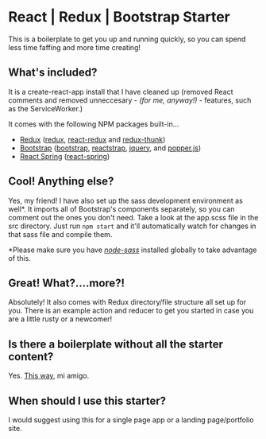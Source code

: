 # React | Redux | Bootstrap Starter
This is a boilerplate to get you up and running quickly, so you can spend less time faffing and more time creating!   
## What's included?
It is a create-react-app install that I have cleaned up (removed React comments and removed unneccesary - *(for me, anyway!)* - features, such as the ServiceWorker.)

It comes with the following NPM packages built-in...

+ [Redux]() ([redux](), [react-redux]() and [redux-thunk]())
+ [Bootstrap]() ([bootstrap](), [reactstrap](), [jquery](), and [popper.js]())
+ [React Spring]() ([react-spring]())

## Cool! Anything else?
Yes, my friend! I have also set up the sass development environment as well*. It imports all of Bootstrap's components separately, so you can comment out the ones you don't need.  Take a look at the app.scss file in the src directory.  Just run `npm start` and it'll automatically watch for changes in that sass file and compile them.

*Please make sure you have [*node-sass*]() installed globally to take advantage of this.

## Great!  What?....more?!
Absolutely!  It also comes with Redux directory/file structure all set up for you.  There is an example action and reducer to get you started in case you are a little rusty or a newcomer!

## Is there a boilerplate without all the starter content?
Yes.  [This way](), mi amigo.

## When should I use this starter?
I would suggest using this for a single page app or a landing page/portfolio site.

